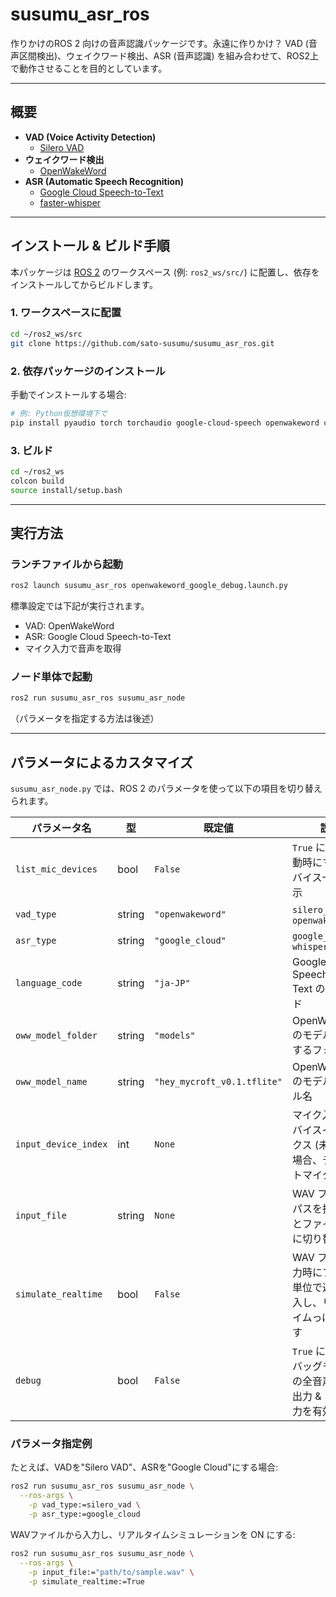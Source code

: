 # susumu_asr_ros
作りかけのROS 2 向けの音声認識パッケージです。永遠に作りかけ？
VAD (音声区間検出)、ウェイクワード検出、ASR (音声認識) を組み合わせて、ROS2上で動作させることを目的としています。

---

## 概要

- **VAD (Voice Activity Detection)**  
  - [Silero VAD](https://github.com/snakers4/silero-vad)  
- **ウェイクワード検出**
  - [OpenWakeWord](https://github.com/dsoto/openwakeword)  
- **ASR (Automatic Speech Recognition)**  
  - [Google Cloud Speech-to-Text](https://cloud.google.com/speech-to-text)  
  - [faster-whisper](https://github.com/SYSTRAN/faster-whisper)

---

## インストール & ビルド手順

本パッケージは [ROS 2](https://docs.ros.org/en) のワークスペース (例: `ros2_ws/src/`) に配置し、依存をインストールしてからビルドします。

### 1. ワークスペースに配置

```bash
cd ~/ros2_ws/src
git clone https://github.com/sato-susumu/susumu_asr_ros.git
```

### 2. 依存パッケージのインストール

手動でインストールする場合:

```bash
# 例: Python仮想環境下で
pip install pyaudio torch torchaudio google-cloud-speech openwakeword click "numpy<2.0" tflite_runtime==2.14.0 faster-whisper
```

### 3. ビルド

```bash
cd ~/ros2_ws
colcon build
source install/setup.bash
```

---

## 実行方法

### ランチファイルから起動

```bash
ros2 launch susumu_asr_ros openwakeword_google_debug.launch.py
```

標準設定では下記が実行されます。

- VAD: OpenWakeWord
- ASR: Google Cloud Speech-to-Text
- マイク入力で音声を取得

### ノード単体で起動

```bash
ros2 run susumu_asr_ros susumu_asr_node
```

（パラメータを指定する方法は後述）

---

## パラメータによるカスタマイズ

`susumu_asr_node.py` では、ROS 2 のパラメータを使って以下の項目を切り替えられます。

| パラメータ名           | 型      | 既定値               | 説明                                         |
|------------------------|---------|----------------------|--------------------------------------------|
| `list_mic_devices`     | bool    | `False`             | `True` にすると起動時にマイクデバイス一覧を表示                |
| `vad_type`             | string  | `"openwakeword"`     | `silero_vad` or `openwakeword`             |
| `asr_type`             | string  | `"google_cloud"`     | `google_cloud` or `whisper`      |
| `language_code`        | string  | `"ja-JP"`           | Google Cloud Speech-to-Text の言語コード         |
| `oww_model_folder`     | string  | `"models"`          | OpenWakeWord のモデルを配置するフォルダ                 |
| `oww_model_name`       | string  | `"hey_mycroft_v0.1.tflite"` | OpenWakeWord のモデルファイル名                     |
| `input_device_index`   | int     | `None`              | マイク入力のデバイスインデックス (未指定の場合、デフォルトマイク)           |
| `input_file`           | string  | `None`              | WAV ファイルのパスを指定するとファイル入力に切り替わる              |
| `simulate_realtime`    | bool    | `False`             | WAV ファイル入力時にフレーム単位で遅延を挿入し、リアルタイムっぽく動かす     |
| `debug`                | bool    | `False`             | `True` にするとデバッグモードでの全音声 WAV 出力 & ラベル出力を有効化 |

### パラメータ指定例

たとえば、VADを"Silero VAD"、ASRを"Google Cloud"にする場合:

```bash
ros2 run susumu_asr_ros susumu_asr_node \
  --ros-args \
    -p vad_type:=silero_vad \
    -p asr_type:=google_cloud
```

WAVファイルから入力し、リアルタイムシミュレーションを ON にする:

```bash
ros2 run susumu_asr_ros susumu_asr_node \
  --ros-args \
    -p input_file:="path/to/sample.wav" \
    -p simulate_realtime:=True
```
